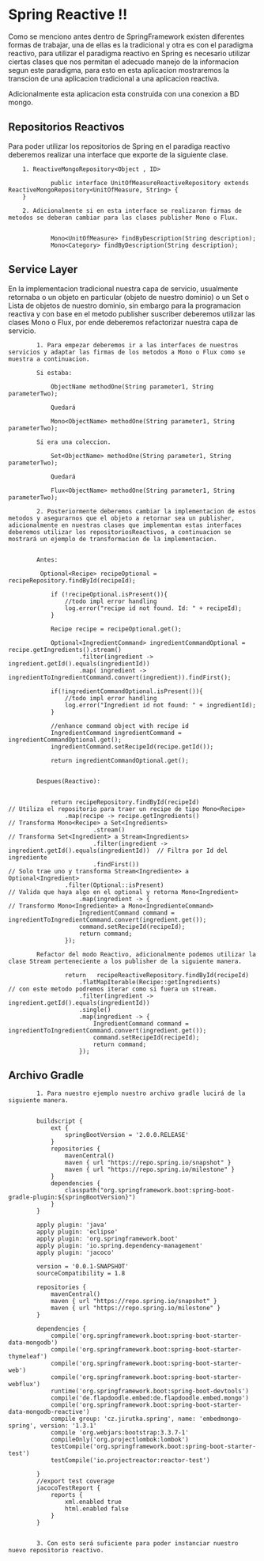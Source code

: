 # Spring Reactive !!

Como se menciono antes dentro de SpringFramework existen diferentes formas de trabajar, una de ellas es la tradicional y otra es con el paradigma reactivo, para utilizar el paradigma reactivo en Spring es necesario utilizar ciertas clases que nos permitan el adecuado manejo de la informacion segun este paradigma, para esto en esta aplicacion mostraremos la transcion de una aplicacion tradicional a una aplicacion reactiva.

Adicionalmente esta aplicacion esta construida con una conexion a BD mongo.

## Repositorios Reactivos

Para poder utilizar los repositorios de Spring en el paradiga reactivo deberemos realizar una interface que exporte de la siguiente clase.

		1. ReactiveMongoRepository<Object , ID>

				public interface UnitOfMeasureReactiveRepository extends ReactiveMongoRepository<UnitOfMeasure, String> {
		}

		2. Adicionalmente si en esta interface se realizaron firmas de metodos se deberan cambiar para las clases publisher Mono o Flux.


				Mono<UnitOfMeasure> findByDescription(String description);
				Mono<Category> findByDescription(String description);

## Service Layer

En la implementacion tradicional nuestra capa de servicio, usualmente retornaba o un objeto en particular (objeto de nuestro dominio) o un Set o Lista de objetos de nuestro dominio, sin embargo para la programacion reactiva y con base en el metodo publisher suscriber deberemos utilizar las clases Mono o Flux, por ende deberemos refactorizar nuestra capa de servicio.

			1. Para empezar deberemos ir a las interfaces de nuestros servicios y adaptar las firmas de los metodos a Mono o Flux como se muestra a continuacion.

			Si estaba:

				ObjectName methodOne(String parameter1, String parameterTwo);

				Quedará 
				
				Mono<ObjectName> methodOne(String parameter1, String parameterTwo);

			Si era una coleccion.

				Set<ObjectName> methodOne(String parameter1, String parameterTwo);

				Quedará

				Flux<ObjectName> methodOne(String parameter1, String parameterTwo);

			2. Posteriormente deberemos cambiar la implementacion de estos metodos y asegurarnos que el objeto a retornar sea un publisher, adicionalmente en nuestras clases que implementan estas interfaces deberemos utilizar los repositoriosReactivos, a continuacion se mostrará un ejemplo de transformacion de la implementacion.


			Antes: 

			 Optional<Recipe> recipeOptional = recipeRepository.findById(recipeId);

		        if (!recipeOptional.isPresent()){
		            //todo impl error handling
		            log.error("recipe id not found. Id: " + recipeId);
		        }

		        Recipe recipe = recipeOptional.get();

		        Optional<IngredientCommand> ingredientCommandOptional = recipe.getIngredients().stream()
		                .filter(ingredient -> ingredient.getId().equals(ingredientId))
		                .map( ingredient -> ingredientToIngredientCommand.convert(ingredient)).findFirst();

		        if(!ingredientCommandOptional.isPresent()){
		            //todo impl error handling
		            log.error("Ingredient id not found: " + ingredientId);
		        }

		        //enhance command object with recipe id
		        IngredientCommand ingredientCommand = ingredientCommandOptional.get();
		        ingredientCommand.setRecipeId(recipe.getId());

		        return ingredientCommandOptional.get();


	        Despues(Reactivo):


		        return recipeRepository.findById(recipeId)									// Utiliza el repositorio para traer un recipe de tipo Mono<Recipe>
	                .map(recipe -> recipe.getIngredients()									// Transforma Mono<Recipe> a Set<Ingredients>
	                        .stream()														// Transforma Set<Ingredient> a Stream<Ingredients>
	                        .filter(ingredient -> ingredient.getId().equals(ingredientId))	// Filtra por Id del ingrediente
	                        .findFirst())													// Solo trae uno y transforma Stream<Ingrediente> a Optional<Ingredient>
	                .filter(Optional::isPresent)											// Valida que haya algo en el optional y retorna Mono<Ingredient>
	                    .map(ingredient -> {												// Transformo Mono<Ingrediente> a Mono<IngredienteCommand> 
	                    IngredientCommand command = ingredientToIngredientCommand.convert(ingredient.get());
	                    command.setRecipeId(recipeId);
	                    return command;
	                });

	        Refactor del modo Reactivo, adicionalmente podemos utilizar la clase Stream perteneciente a los publisher de la siguiente manera.

	                return   recipeReactiveRepository.findById(recipeId)	
		                .flatMapIterable(Recipe::getIngredients)						// con este metodo podremos iterar como si fuera un stream.
		                .filter(ingredient -> ingredient.getId().equals(ingredientId))
		                .single()
		                .map(ingredient -> {
		                    IngredientCommand command = ingredientToIngredientCommand.convert(ingredient.get());
		                    command.setRecipeId(recipeId);
		                    return command;
		                });




## Archivo Gradle


			1. Para nuestro ejemplo nuestro archivo gradle lucirá de la siguiente manera.


			buildscript {
				ext {
					springBootVersion = '2.0.0.RELEASE'
				}
				repositories {
					mavenCentral()
					maven { url "https://repo.spring.io/snapshot" }
					maven { url "https://repo.spring.io/milestone" }
				}
				dependencies {
					classpath("org.springframework.boot:spring-boot-gradle-plugin:${springBootVersion}")
				}
			}

			apply plugin: 'java'
			apply plugin: 'eclipse'
			apply plugin: 'org.springframework.boot'
			apply plugin: 'io.spring.dependency-management'
			apply plugin: 'jacoco'

			version = '0.0.1-SNAPSHOT'
			sourceCompatibility = 1.8

			repositories {
				mavenCentral()
				maven { url "https://repo.spring.io/snapshot" }
				maven { url "https://repo.spring.io/milestone" }
			}

			dependencies {
				compile('org.springframework.boot:spring-boot-starter-data-mongodb')
				compile('org.springframework.boot:spring-boot-starter-thymeleaf')
				compile('org.springframework.boot:spring-boot-starter-web')
				compile('org.springframework.boot:spring-boot-starter-webflux')
				runtime('org.springframework.boot:spring-boot-devtools')
				compile('de.flapdoodle.embed:de.flapdoodle.embed.mongo')
				compile('org.springframework.boot:spring-boot-starter-data-mongodb-reactive')
				compile group: 'cz.jirutka.spring', name: 'embedmongo-spring', version: '1.3.1'
				compile 'org.webjars:bootstrap:3.3.7-1'
				compileOnly('org.projectlombok:lombok')
				testCompile('org.springframework.boot:spring-boot-starter-test')
				testCompile('io.projectreactor:reactor-test')

			}
			//export test coverage
			jacocoTestReport {
			    reports {
			        xml.enabled true
			        html.enabled false
			    }
			}


			3. Con esto será suficiente para poder instanciar nuestro nuevo repositorio reactivo.